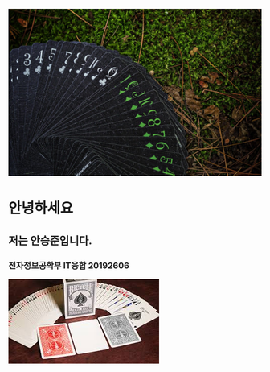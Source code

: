 ![ab](./images/ab.png)
# 안녕하세요 
## 저는 안승준입니다. 


### 전자정보공학부 IT융합 20192606
![playingcard](./images/playingcard.png)

